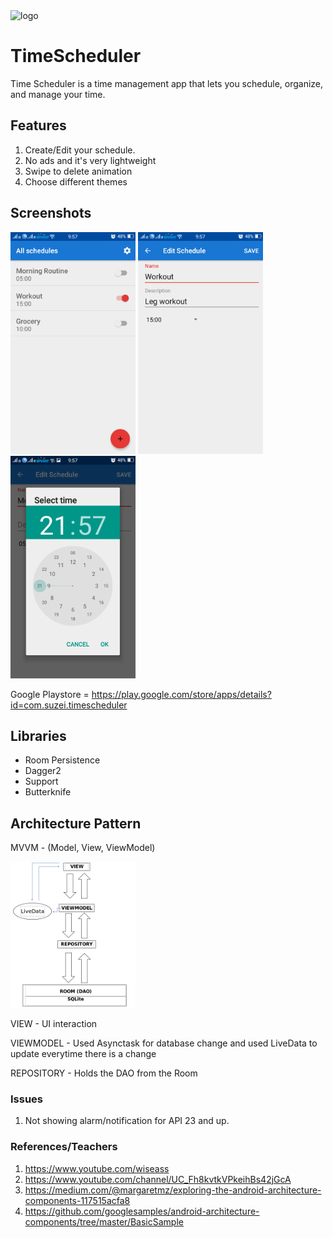 <img src="https://lh3.googleusercontent.com/2gw3re6c-WPOz09kHDfX9WBp0EDSHBYw-tGiN9LH6qWsw-Ie4leVVUYisDEhZCHpXArr=s180" alt="logo" width="200px"/>

# TimeScheduler
Time Scheduler is a time management app that lets you schedule, organize, and manage your time.

## Features
1. Create/Edit your schedule.
2. No ads and it's very lightweight
3. Swipe to delete animation
4. Choose different themes

## Screenshots

<img src="https://github.com/adrianseraspi12/TimeScheduler/blob/master/pictures/Screenshot_2018-09-26-21-57-18-25.png" alt="All schedules" width="200px"/> <img src="https://github.com/adrianseraspi12/TimeScheduler/blob/master/pictures/Screenshot_2018-09-26-21-57-38-29.png" alt="Create Schedule" width="200px"/>
<img src="https://github.com/adrianseraspi12/TimeScheduler/blob/master/pictures/Screenshot_2018-09-26-21-57-49-78.png" alt="Choose time" width="200px"/>

Google Playstore = https://play.google.com/store/apps/details?id=com.suzei.timescheduler

## Libraries
- Room Persistence
- Dagger2
- Support
- Butterknife

## Architecture Pattern
MVVM - (Model, View, ViewModel)

<img src="https://github.com/adrianseraspi12/TimeScheduler/blob/master/pictures/mvvm.png" alt="MVVM pic" width="200px"/>

VIEW - UI interaction

VIEWMODEL - Used Asynctask for database change and used LiveData to update everytime there is a change

REPOSITORY - Holds the DAO from the Room

### Issues
1. Not showing alarm/notification for API 23 and up.

### References/Teachers
1. https://www.youtube.com/wiseass
2. https://www.youtube.com/channel/UC_Fh8kvtkVPkeihBs42jGcA
3. https://medium.com/@margaretmz/exploring-the-android-architecture-components-117515acfa8
4. https://github.com/googlesamples/android-architecture-components/tree/master/BasicSample

